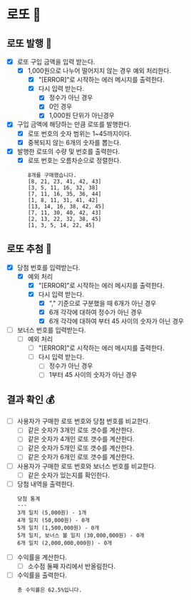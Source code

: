 # 로또 🎰

## 로또 발행 🎫

- [x] 로또 구입 금액을 입력 받는다.
    - [x] 1,000원으로 나누어 떨어지지 않는 경우 예외 처리한다.
        - [x] "[ERROR]"로 시작하는 에러 메시지를 출력한다.
        - [x] 다시 입력 받는다.
            - [x] 정수가 아닌 경우
            - [x] 0인 경우
            - [x] 1,000원 단위가 아닌경우
- [x] 구입 금액에 해당하는 만큼 로또를 발행한다.
    - [x] 로또 번호의 숫자 범위는 1~45까지이다.
    - [x] 중복되지 않는 6개의 숫자를 뽑는다.
- [x] 발행한 로또의 수량 및 번호를 출력한다.
    - [x] 로또 번호는 오름차순으로 정렬한다.
      ```
      8개를 구매했습니다.
      [8, 21, 23, 41, 42, 43]
      [3, 5, 11, 16, 32, 38]
      [7, 11, 16, 35, 36, 44]
      [1, 8, 11, 31, 41, 42]
      [13, 14, 16, 38, 42, 45]
      [7, 11, 30, 40, 42, 43]
      [2, 13, 22, 32, 38, 45]
      [1, 3, 5, 14, 22, 45]
      ```

## 로또 추첨 🎱

- [x] 당첨 번호를 입력받는다.
    - [x] 예외 처리
        - [x] "[ERROR]"로 시작하는 에러 메시지를 출력한다.
        - [x] 다시 입력 받는다.
            - [x] "," 기준으로 구분했을 때 6개가 아닌 경우
            - [x] 6개 각각에 대하여 정수가 아닌 경우
            - [x] 6개 각각에 대하여 부터 45 사이의 숫자가 아닌 경우
- [ ] 보너스 번호를 입력받는다.
    - [ ] 예외 처리
        - [ ] "[ERROR]"로 시작하는 에러 메시지를 출력한다.
        - [ ] 다시 입력 받는다.
            - [ ] 정수가 아닌 경우
            - [ ] 1부터 45 사이의 숫자가 아닌 경우

## 결과 확인 💰

- [ ] 사용자가 구매한 로또 번호와 당첨 번호를 비교한다.
    - [ ] 같은 숫자가 3개인 로또 갯수를 계산한다.
    - [ ] 같은 숫자가 4개인 로또 갯수를 계산한다.
    - [ ] 같은 숫자가 5개인 로또 갯수를 계산한다.
    - [ ] 같은 숫자가 6개인 로또 갯수를 계산한다.
- [ ] 사용자가 구매한 로또 번호와 보너스 번호를 비교한다.
    - [ ] 같은 숫자가 있는지를 확인한다.
- [ ] 당첨 내역을 출력한다.
  ```
  당첨 통계
  ---
  3개 일치 (5,000원) - 1개
  4개 일치 (50,000원) - 0개
  5개 일치 (1,500,000원) - 0개
  5개 일치, 보너스 볼 일치 (30,000,000원) - 0개
  6개 일치 (2,000,000,000원) - 0개
  ```
- [ ] 수익률을 계산한다.
    - [ ] 소수점 둘째 자리에서 반올림한다.
- [ ] 수익률을 출력한다.
  ```
  총 수익률은 62.5%입니다.
  ```